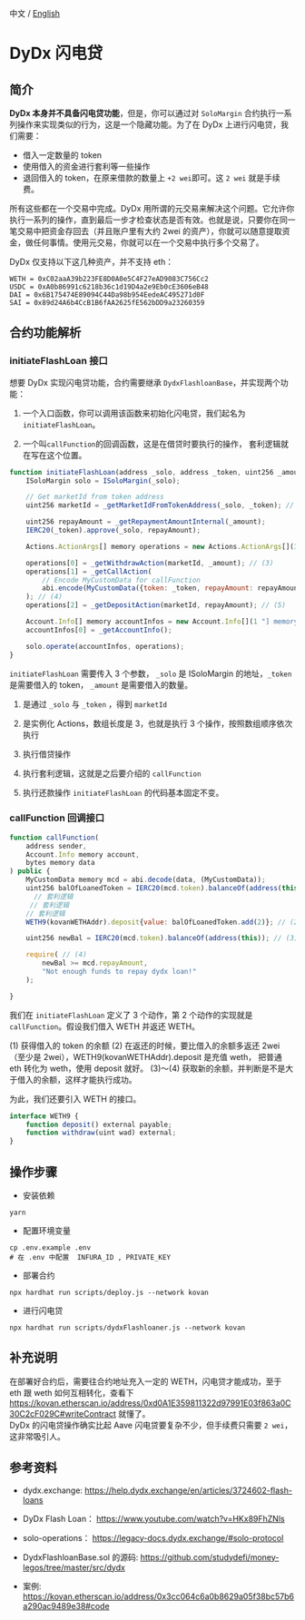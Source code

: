 中文 / [English](./README.md)

# DyDx 闪电贷  
## 简介    
**DyDx 本身并不具备闪电贷功能**，但是，你可以通过对 `SoloMargin` 合约执行一系列操作来实现类似的行为，这是一个隐藏功能。为了在 DyDx 上进行闪电贷，我们需要：

- 借入一定数量的 token
- 使用借入的资金进行套利等一些操作
- 退回借入的 token，在原来借款的数量上 `+2 wei`即可。这 `2 wei` 就是手续费。

所有这些都在一个交易中完成。DyDx 用所谓的元交易来解决这个问题。它允许你执行一系列的操作，直到最后一步才检查状态是否有效。也就是说，只要你在同一笔交易中把资金存回去（并且账户里有大约 2wei 的资产），你就可以随意提取资金，做任何事情。使用元交易，你就可以在一个交易中执行多个交易了。

DyDx 仅支持以下这几种资产，并不支持 eth：

```
WETH = 0xC02aaA39b223FE8D0A0e5C4F27eAD9083C756Cc2
USDC = 0xA0b86991c6218b36c1d19D4a2e9Eb0cE3606eB48
DAI = 0x6B175474E89094C44Da98b954EedeAC495271d0F
SAI = 0x89d24A6b4CcB1B6fAA2625fE562bDD9a23260359
```

## 合约功能解析  
### initiateFlashLoan 接口  
想要 DyDx 实现闪电贷功能，合约需要继承 `DydxFlashloanBase`，并实现两个功能：

1. 一个入口函数，你可以调用该函数来初始化闪电贷，我们起名为 `initiateFlashLoan`。

2. 一个叫`callFunction`的回调函数，这是在借贷时要执行的操作， 套利逻辑就在写在这个位置。

```js
function initiateFlashLoan(address _solo, address _token, uint256 _amount) external {
    ISoloMargin solo = ISoloMargin(_solo);

    // Get marketId from token address
    uint256 marketId = _getMarketIdFromTokenAddress(_solo, _token); // (1)

    uint256 repayAmount = _getRepaymentAmountInternal(_amount);
    IERC20(_token).approve(_solo, repayAmount);

    Actions.ActionArgs[] memory operations = new Actions.ActionArgs[](3 "] memory operations = new Actions.ActionArgs["); // (2)

    operations[0] = _getWithdrawAction(marketId, _amount); // (3)
    operations[1] = _getCallAction(
        // Encode MyCustomData for callFunction
        abi.encode(MyCustomData({token: _token, repayAmount: repayAmount}))
    ); // (4)
    operations[2] = _getDepositAction(marketId, repayAmount); // (5)

    Account.Info[] memory accountInfos = new Account.Info[](1 "] memory accountInfos = new Account.Info[");
    accountInfos[0] = _getAccountInfo();

    solo.operate(accountInfos, operations);
}
```

`initiateFlashLoan` 需要传入 3 个参数， `_solo` 是 ISoloMargin 的地址，`_token` 是需要借入的 token， `_amount` 是需要借入的数量。

1. 是通过 `_solo` 与 `_token` ，得到 `marketId`

2. 是实例化 Actions，数组长度是 3，也就是执行 3 个操作，按照数组顺序依次执行

3. 执行借贷操作

4. 执行套利逻辑，这就是之后要介绍的 `callFunction`

5. 执行还款操作 `initiateFlashLoan` 的代码基本固定不变。

### callFunction 回调接口  

```js
function callFunction(
    address sender,
    Account.Info memory account,
    bytes memory data
) public {
    MyCustomData memory mcd = abi.decode(data, (MyCustomData));
    uint256 balOfLoanedToken = IERC20(mcd.token).balanceOf(address(this)); // (1)
      // 套利逻辑
     // 套利逻辑
    // 套利逻辑
    WETH9(kovanWETHAddr).deposit{value: balOfLoanedToken.add(2)}; // (2)

    uint256 newBal = IERC20(mcd.token).balanceOf(address(this)); // (3)

    require( // (4)
        newBal >= mcd.repayAmount,
        "Not enough funds to repay dydx loan!"
    );

}
```

我们在 `initiateFlashLoan` 定义了 3 个动作，第 2 个动作的实现就是 `callFunction`。假设我们借入 WETH 并返还 WETH。

(1) 获得借入的 token 的余额
(2) 在返还的时候，要比借入的余额多返还 2wei（至少是 2wei），WETH9(kovanWETHAddr).deposit 是充值 weth， 把普通 eth 转化为 weth，使用 deposit 就好。
(3)～(4) 获取新的余额，并判断是不是大于借入的余额，这样才能执行成功。

为此，我们还要引入 WETH 的接口。

```js
interface WETH9 {
    function deposit() external payable;
    function withdraw(uint wad) external;
}
```

## 操作步骤  
- 安装依赖  
```shell
yarn
```

- 配置环境变量  
```shell
cp .env.example .env
# 在 .env 中配置  INFURA_ID , PRIVATE_KEY
```

- 部署合约  
```shell
npx hardhat run scripts/deploy.js --network kovan
```

- 进行闪电贷  
```shell
npx hardhat run scripts/dydxFlashloaner.js --network kovan
```

## 补充说明
在部署好合约后，需要往合约地址充入一定的 WETH，闪电贷才能成功，至于 eth 跟 weth 如何互相转化，查看下 https://kovan.etherscan.io/address/0xd0A1E359811322d97991E03f863a0C30C2cF029C#writeContract 就懂了。   
DyDx 的闪电贷操作确实比起 Aave 闪电贷要复杂不少，但手续费只需要 `2 wei`，这非常吸引人。

## 参考资料  

- dydx.exchange: https://help.dydx.exchange/en/articles/3724602-flash-loans    

- DyDx Flash Loan： https://www.youtube.com/watch?v=HKx89FhZNls  

- solo-operations： https://legacy-docs.dydx.exchange/#solo-protocol   

- DydxFlashloanBase.sol 的源码: https://github.com/studydefi/money-legos/tree/master/src/dydx  
- 案例: https://kovan.etherscan.io/address/0x3cc064c6a0b8629a05f38bc57b6a290ac9489e38#code   